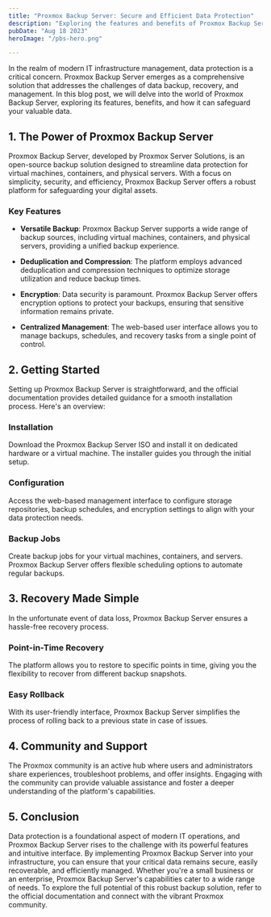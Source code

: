 ```yaml
---
title: "Proxmox Backup Server: Secure and Efficient Data Protection"
description: "Exploring the features and benefits of Proxmox Backup Server"
pubDate: "Aug 18 2023"
heroImage: "/pbs-hero.png"

---
```


In the realm of modern IT infrastructure management, data protection is a critical concern. Proxmox Backup Server emerges as a comprehensive solution that addresses the challenges of data backup, recovery, and management. In this blog post, we will delve into the world of Proxmox Backup Server, exploring its features, benefits, and how it can safeguard your valuable data.

## 1. The Power of Proxmox Backup Server

Proxmox Backup Server, developed by Proxmox Server Solutions, is an open-source backup solution designed to streamline data protection for virtual machines, containers, and physical servers. With a focus on simplicity, security, and efficiency, Proxmox Backup Server offers a robust platform for safeguarding your digital assets.

### Key Features

- **Versatile Backup**: Proxmox Backup Server supports a wide range of backup sources, including virtual machines, containers, and physical servers, providing a unified backup experience.

- **Deduplication and Compression**: The platform employs advanced deduplication and compression techniques to optimize storage utilization and reduce backup times.

- **Encryption**: Data security is paramount. Proxmox Backup Server offers encryption options to protect your backups, ensuring that sensitive information remains private.

- **Centralized Management**: The web-based user interface allows you to manage backups, schedules, and recovery tasks from a single point of control.

## 2. Getting Started

Setting up Proxmox Backup Server is straightforward, and the official documentation provides detailed guidance for a smooth installation process. Here's an overview:

### Installation

Download the Proxmox Backup Server ISO and install it on dedicated hardware or a virtual machine. The installer guides you through the initial setup.

### Configuration

Access the web-based management interface to configure storage repositories, backup schedules, and encryption settings to align with your data protection needs.

### Backup Jobs

Create backup jobs for your virtual machines, containers, and servers. Proxmox Backup Server offers flexible scheduling options to automate regular backups.

## 3. Recovery Made Simple

In the unfortunate event of data loss, Proxmox Backup Server ensures a hassle-free recovery process.

### Point-in-Time Recovery

The platform allows you to restore to specific points in time, giving you the flexibility to recover from different backup snapshots.

### Easy Rollback

With its user-friendly interface, Proxmox Backup Server simplifies the process of rolling back to a previous state in case of issues.

## 4. Community and Support

The Proxmox community is an active hub where users and administrators share experiences, troubleshoot problems, and offer insights. Engaging with the community can provide valuable assistance and foster a deeper understanding of the platform's capabilities.

## 5. Conclusion

Data protection is a foundational aspect of modern IT operations, and Proxmox Backup Server rises to the challenge with its powerful features and intuitive interface. By implementing Proxmox Backup Server into your infrastructure, you can ensure that your critical data remains secure, easily recoverable, and efficiently managed. Whether you're a small business or an enterprise, Proxmox Backup Server's capabilities cater to a wide range of needs. To explore the full potential of this robust backup solution, refer to the official documentation and connect with the vibrant Proxmox community.
